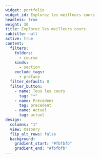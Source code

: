 ```yaml
---
widget: portfolio
widget_id: Explorez les meilleurs cours
headless: true
weight: 30
title: Explorez les meilleurs cours
subtitle: null
active: true
content:
  filters:
    folders:
      - course
    kinds:
      - section
    exclude_tags:
      - preface
  filter_default: 0
  filter_button:
    - name: Tous les cours
      tag: "*"
    - name: Précédent
      tag: precedent
    - name: Actuel
      tag: actuel
design:
  columns: "1"
  view: masonry
  flip_alt_rows: false
  background:
    gradient_start: "#fbfbfb"
    gradient_end: "#fbfbfb"
---
```

